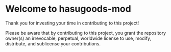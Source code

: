 # Welcome to hasugoods-mod <!-- omit in toc -->

Thank you for investing your time in contributing to this project!

Please be aware that by contributing to this project, you grant the repository owner(s) an irrevocable, perpetual, worldwide license to use, modify, distribute, and sublicense your contributions.
